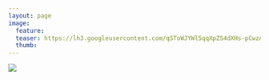 ```yaml
---
layout: page
image:
  feature:
  teaser: https://lh3.googleusercontent.com/qSToWJYWl5qqXpZS4dXHs-pCwzARsavdqgb87_jpHSk=w245
  thumb:
---
```


![](https://lh3.googleusercontent.com/3B2MicmPGF3bkFW1G3En9ef-YcufrajWANVYwaPXfMQ=w800)
